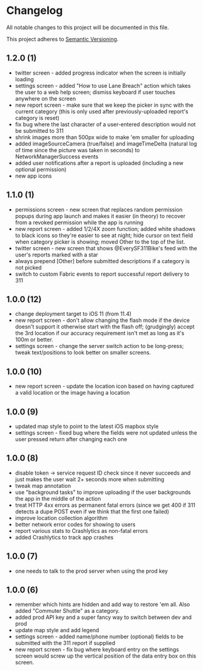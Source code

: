 # Changelog
All notable changes to this project will be documented in this file.

This project adheres to [Semantic Versioning](https://semver.org/spec/v2.0.0.html).

## 1.2.0 (1)
- twitter screen - added progress indicator when the screen is initially loading
- settings screen - added "How to use Lane Breach" action which takes the user to a web help screen; dismiss keyboard if user touches anywhere on the screen
- new report screen - make sure that we keep the picker in sync with the current category (this is only used after previously-uploaded report's category is reset)
- fix bug where the last character of a user-entered description would not be submitted to 311
- shrink images more than 500px wide to make 'em smaller for uploading
- added imageSourceCamera (true/false) and imageTimeDelta (natural log of time since the picture was taken in seconds) to NetworkManagerSuccess events
- added user notifications after a report is uploaded (including a new optional permission)
- new app icons

## 1.1.0 (1)
- permissions screen - new screen that replaces random permission popups during app launch and makes it easier (in theory) to recover from a revoked permission while the app is running
- new report screen - added 1/2/4X zoom function; added white shadows to black icons so they're easier to see at night; hide cursor on text field when category picker is showing; moved Other to the top of the list.
- twitter screen - new screen that shows @EverySF311Bike's feed with the user's reports marked with a star
- always prepend [Other] before submitted descriptions if a category is not picked
- switch to custom Fabric events to report successful report delivery to 311

## 1.0.0 (12)
- change deployment target to iOS 11 (from 11.4)
- new report screen - don't allow changing the flash mode if the device doesn't support it otherwise start with the flash off; (grudgingly) accept the 3rd location if our accuracy requirement isn't met as long as it's 100m or better.
- settings screen - change the server switch action to be long-press; tweak text/positions to look better on smaller screens.

## 1.0.0 (10)
- new report screen - update the location icon based on having captured a valid location or the image having a location

## 1.0.0 (9)
- updated map style to point to the latest iOS mapbox style
- settings screen - fixed bug where the fields were not updated unless the user pressed return after changing each one

## 1.0.0 (8)
- disable token -> service request ID check since it never succeeds and just makes the user wait 2+ seconds more when submitting
- tweak map annotation
- use "background tasks" to improve uploading if the user backgrounds the app in the middle of the action
- treat HTTP 4xx errors as permanent fatal errors (since we get 400 if 311 detects a dupe POST even if we think that the first one failed)
- improve location collection algorithm
- better network error codes for showing to users
- report various stats to Crashlytics as non-fatal errors
- added Crashlytics to track app crashes

## 1.0.0 (7)
- one needs to talk to the prod server when using the prod key

## 1.0.0 (6)
- remember which hints are hidden and add way to restore 'em all. Also added "Commuter Shuttle" as a category.
- added prod API key and a super fancy way to switch between dev and prod
- update map style and add legend
- settings screen - added name/phone number (optional) fields to be submitted with the 311 report if supplied
- new report screen - fix bug where keyboard entry on the settings screen would screw up the vertical position of the data entry box on this screen.
